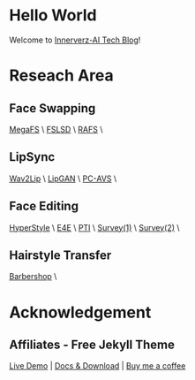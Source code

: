 # Hello World
Welcome to [Innerverz-AI Tech Blog](https://innerverz-ai.github.io/)!

# Reseach Area

## Face Swapping

[MegaFS](https://innerverz-ai.github.io/paper-review-MegaFS/) \\
[FSLSD](https://innerverz-ai.github.io/paper-review-FSLSD/) \\
[RAFS](https://innerverz-ai.github.io/paper-review-RAFS/) \\

## LipSync

[Wav2Lip](https://innerverz-ai.github.io/review-wav2lip/) \\
[LipGAN](https://innerverz-ai.github.io/review-lipgan/) \\
[PC-AVS](https://innerverz-ai.github.io/review-pc-avs/) \\

## Face Editing

[HyperStyle](https://innerverz-ai.github.io/paper-review-HyperStyle/) \\
[E4E](https://innerverz-ai.github.io/review-E4E/) \\
[PTI](https://innerverz-ai.github.io/review-PTI/) \\
[Survey(1)](https://innerverz-ai.github.io/overview-face-editing-1/) \\
[Survey(2)](https://innerverz-ai.github.io/overview-face-editing-2/) \\

## Hairstyle Transfer

[Barbershop](https://innerverz-ai.github.io/paper-review-Barbershop/) \\

# Acknowledgement
## Affiliates - Free Jekyll Theme
[Live Demo](https://wowthemesnet.github.io/affiliates-jekyll-theme/) | [Docs & Download](https://bootstrapstarter.com/template-affiliates-bootstrap-jekyll/) |  [Buy me a coffee](https://www.wowthemes.net/donate/)

